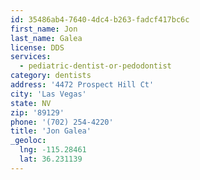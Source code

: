 ```yaml
---
id: 35486ab4-7640-4dc4-b263-fadcf417bc6c
first_name: Jon
last_name: Galea
license: DDS
services:
  - pediatric-dentist-or-pedodontist
category: dentists
address: '4472 Prospect Hill Ct'
city: 'Las Vegas'
state: NV
zip: '89129'
phone: '(702) 254-4220'
title: 'Jon Galea'
_geoloc:
  lng: -115.28461
  lat: 36.231139
---
```

